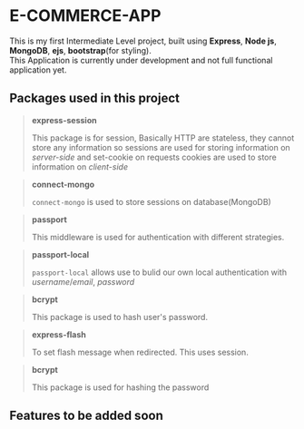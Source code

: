 # E-COMMERCE-APP

This is my first Intermediate Level project, built using **Express**, **Node js**, **MongoDB**, **ejs**, **bootstrap**(for styling).  
This Application is currently under development and not full functional application yet.

## Packages used in this project

> **express-session**
>
> This package is for session, Basically HTTP are stateless, they cannot store any information so sessions are used for storing information on _server-side_ and set-cookie on requests cookies are used to store information on _client-side_

> **connect-mongo**
>
> `connect-mongo` is used to store sessions on database(MongoDB)

> **passport**
>
> This middleware is used for authentication with different strategies.

> **passport-local**
>
> `passport-local` allows use to bulid our own local authentication with _username_/_email_, _password_

> **bcrypt**
>
> This package is used to hash user's password.

> **express-flash**
>
> To set flash message when redirected. This uses session.

> **bcrypt**
>
> This package is used for hashing the password

## Features to be added soon
